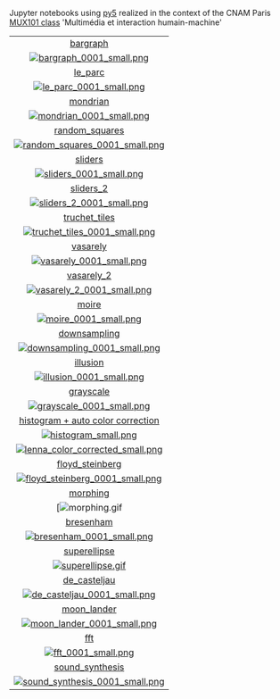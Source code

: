 Jupyter notebooks using [py5](https://py5coding.org/) realized in the context of the CNAM Paris [MUX101 class](https://formation.cnam.fr/rechercher-par-discipline/multimedia-et-interaction-humain-machine-1085793.kjsp) 'Multimédia et interaction humain-machine'

|   |
|:---:|
|[bargraph](bargraph.ipynb)|
|[![bargraph_0001_small.png](bargraph_0001_small.png)](bargraph_0001.png)|
|[le_parc](le_parc.ipynb)|
|[![le_parc_0001_small.png](le_parc_0001_small.png)](le_parc_0001.png)|
|[mondrian](mondrian.ipynb)|
|[![mondrian_0001_small.png](mondrian_0001_small.png)](mondrian_0001.png)|
|[random_squares](random_squares.ipynb)|
|[![random_squares_0001_small.png](random_squares_0001_small.png)](random_squares_0001.png)|
|[sliders](sliders.ipynb)|
|[![sliders_0001_small.png](sliders_0001_small.png)](sliders_0001.png)|
|[sliders_2](sliders_2.ipynb)|
|[![sliders_2_0001_small.png](sliders_2_0001_small.png)](sliders_2_0001.png)|
|[truchet_tiles](truchet_tiles.ipynb)|
|[![truchet_tiles_0001_small.png](truchet_tiles_0001_small.png)](truchet_tiles_0001.png)|
|[vasarely](vasarely.ipynb)|
|[![vasarely_0001_small.png](vasarely_0001_small.png)](vasarely_0001.png)|
|[vasarely_2](vasarely_2.ipynb)|
|[![vasarely_2_0001_small.png](vasarely_2_0001_small.png)](vasarely_2_0001.png)|
|[moire](moire.ipynb)|
|[![moire_0001_small.png](moire_0001_small.png)](moire_0001.png)|
|[downsampling](downsampling.ipynb)|
|[![downsampling_0001_small.png](downsampling_0001_small.png)](downsampling_0001.png)|
|[illusion](illusion.ipynb)|
|[![illusion_0001_small.png](illusion_0001_small.png)](illusion_0001.png)|
|[grayscale](grayscale.ipynb)|
|[![grayscale_0001_small.png](grayscale_0001_small.png)](grayscale_0001.png)|
|[histogram + auto color correction](histogram.ipynb)|
|[![histogram_small.png](histogram_small.png)](histogram.png)|
|[![lenna_color_corrected_small.png](lenna_color_corrected_small.png)](lenna_color_corrected.png)|
|[floyd_steinberg](floyd_steinberg.ipynb)|
|[![floyd_steinberg_0001_small.png](floyd_steinberg_0001_small.png)](floyd_steinberg_0001.png)|
|[morphing](morphing.ipynb)|
|[![morphing.gif](morphing.gif)|
|[bresenham](bresenham.ipynb)|
|[![bresenham_0001_small.png](bresenham_0001_small.png)](bresenham_0001.png)|
|[superellipse](superellipse.ipynb)|
|[![superellipse.gif](superellipse.gif)](superellipse.gif)|
|[de_casteljau](de_casteljau.ipynb)|
|[![de_casteljau_0001_small.png](de_casteljau_0001_small.png)](de_casteljau_0001.png)|
|[moon_lander](moon_lander.ipynb)|
|[![moon_lander_0001_small.png](moon_lander_0001_small.png)](moon_lander_0001.png)|
|[fft](fft.ipynb)||[![fft_0001_small.png](fft_0001_small.png)](fft_0001.png)||[sound_synthesis](sound_synthesis.ipynb)||[![sound_synthesis_0001_small.png](sound_synthesis_0001_small.png)](sound_synthesis_0001.png)|